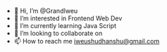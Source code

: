 - 👋 Hi, I’m @GrandIweu
- 👀 I’m interested in Frontend Web Dev
- 🌱 I’m currently learning Java Script
- 💞️ I’m looking to collaborate on 
- 📫 How to reach me iweushudhanshu@gmail.com

<!---
GrandIweu/GrandIweu is a ✨ special ✨ repository because its `README.md` (this file) appears on your GitHub profile.
You can click the Preview link to take a look at your changes.
--->
